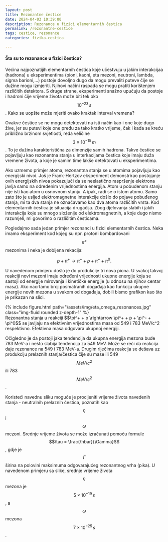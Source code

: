 ```yaml
---
layout: post
title: Rezonantne čestice
date: 2024-04-03 10:39:00
description: Rezonance u fizici elementarnih čestica
permalink: /rezonantne-cestice
tags: cestice, rezonance
categories: fizika-cestica

---
```


#### Šta su to rezonance u fizici čestica?
Većina najpoznatijih elementarnih čestica koje učestvuju u jakim interakcijaa (hadrona) u eksperimentima (pioni, kaoni, eta mezoni, neutroni, lambda, sigma barioni,...) postoje dovoljno
dugo da mogu prevaliti puteve čije se dužine mogu izmjeriti. Njihovi načini raspada se mogu pratiti korištenjem različitih 
detektora. S druge strane, eksperimenti snažno upućuju da postoje i hadroni čije vrijeme života može biti tek oko $$10^{-23}\,s$$. 
Kako se uopšte može mjeriti ovako kraktak interval vremena? 

Ovakve čestice se ne mogu detektovati na isti način kao i one koje dugo žive, jer su putevi koje one pređu za tako kratko vrijeme,
čak i kada se kreću približno brzinom svjetlosti, reda veličine $$3\times 10^{-15}\,m$$.  To je dužina karakteristična za dimenzije
samih hadrona. Takve čestice se pojavljuju kao rezonantna stanja u interkacijama čestica koje imaju duža vremene života, a koje je samim time lakše detektovati u eksperimentima. 

Ako uzmemo primjer atoma, rezonantna stanja se u atomima pojavljuju kao energijski nivoi. Još je Frank-Hertzov eksperiment demonstrirao postojanje ovih energijskih nivoa pokazujući da se neelastično raspršenje elektrona javlja samo na određenim vrijednostima energija. Atom u pobuđenom stanju nije isti kao atom u osnovnom stanju. A ipak, radi se o istom atomu. Samo zato što je usljed elektromagnetne interakcije došlo do pojave pobuđenog stanja, mi ta dva stanja ne označavamo kao dva atoma različitih vrsta.
Kod elementarnih čestica je situacija drugačija. Zbog djelovanja slabih i jakih interakcija koje su mnogo složenije od elektromagnetnih, a koje dugo nismo razumjeli, mi govorimo o različitim česticama. 

Pogledajmo sada jedan primjer rezonanci u fizici elementarnih čestica. Neka imamo eksperiment kod kojeg su npr. protoni
bombardovani $$\pi^+$$ mezonima i neka je dobijena rekacija:

$$ p + \pi^+ \rightarrow \pi^+ + p + \pi^- + \pi^0. $$

U navedenom primjeru došlo je do produkcije tri nova piona. U svakoj takvoj reakciji novi mezoni imaju određeni vrijednosti 
ukupne energije koja se sastoji od energije mirovanja i kinetičke energije (u odnosu na njihov centar masa). Ako nacrtamo broj posmatranih događaja kao funkciju ukupne energije novih mezona u svakom od događaja, dobili bismo grafikon kao što je prikazan na slici.

<div class="row mt-3">
    <div class="col-sm mt-3 mt-md-0">
        {% include figure.html path="/assets/img/eta_omega_resonances.jpg" class="img-fluid rounded z-depth-1" %}
    </div>
</div>
<div class="caption">
    Rezonantna stanja u reakciji $$\pi^+ + p \rightarrow \pi^+ + p + \pi^- + \pi^0$$ se javljaju na efektivnim vrijednostima
    masa od 549 i 783 MeV/c^2 respektivno. Efektivna masa odgovara ukupnoj energiji. 
</div>

Očigledno je da postoji jaka tendencija da ukupna energija mezona bude 783 MeV-a i nešto slabija tendencija za 549 MeV. Može se reći da reakcija daje rezonance na 549 i 783 MeV-a. Drugim riječima reakcija se dešava uz produkciju prelaznih stanja/čestica čije su mase ili 549 $$MeV/c^2$$ ili 783 $$MeV/c^2$$. 

Koristeći navednu sliku moguće je procijeniti vrijeme života navedenih stanja - neutralnih prelaznih čestica, poznatih kao $$\eta$$ i $$\omega$$ mezoni. Srednje vrijeme života se može izračunati pomoću formule $$\tau = \frac{\hbar}{\Gamma}$$, gdje je $$\Gamma$$ širina na polovini maksimuma odgovarajućeg rezonantnog vrha (pika). U navedenom primjeru sa slike, srednje vrijeme života $$\eta$$ mezona je $$5\times 10^{-19}\,s$$, a $$\omega$$ mezona $$7\times 10^{-25}\,s$$.


